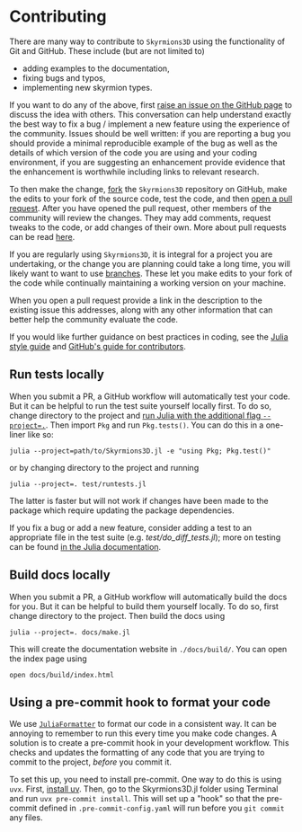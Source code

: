 # Contributing

There are many way to contribute to `Skyrmions3D` using the functionality of Git and GitHub. These include (but are not limited to)

* adding examples to the documentation,
* fixing bugs and typos,
* implementing new skyrmion types. 

If you want to do any of the above, first [raise an issue on the GitHub page](https://github.com/chrishalcrow/Skyrmions3D.jl/issues) to discuss the idea with others. This conversation can help understand exactly the best way to fix a bug / implement a new feature using the experience of the community. Issues should be well written: if you are reporting a bug you should provide a minimal reproducible example of the bug as well as the details of which version of the code you are using and your coding environment, if you are suggesting an enhancement provide evidence that the enhancement is worthwhile including links to relevant research. 

To then make the change, [fork](https://docs.github.com/en/pull-requests/collaborating-with-pull-requests/working-with-forks/fork-a-repo) the `Skyrmions3D` repository on GitHub, make the edits to your fork of the source code, test the code, and then [open a pull request](https://docs.github.com/en/pull-requests/collaborating-with-pull-requests/proposing-changes-to-your-work-with-pull-requests/creating-a-pull-request-from-a-fork). After you have opened the pull request, other members of the community will review the changes. They may add comments, request tweaks to the code, or add changes of their own. More about pull requests can be read [here](https://docs.github.com/en/pull-requests/collaborating-with-pull-requests/proposing-changes-to-your-work-with-pull-requests/about-pull-requests). 

If you are regularly using `Skyrmions3D`, it is integral for a project you are undertaking, or the change you are planning could take a long time, you will likely want to want to use [branches](https://docs.github.com/en/pull-requests/collaborating-with-pull-requests/proposing-changes-to-your-work-with-pull-requests/about-branches). These let you make edits to your fork of the code while continually maintaining a working version on your machine. 

When you open a pull request provide a link in the description to the existing issue this addresses, along with any other information that can better help the community evaluate the code. 

If you would like further guidance on best practices in coding, see the [Julia style guide](https://docs.julialang.org/en/v1/manual/style-guide/) and [GitHub's guide for contributors](https://docs.github.com/en/get-started/exploring-projects-on-github/contributing-to-a-project). 


## Run tests locally

When you submit a PR, a GitHub workflow will automatically test your code. But it can be helpful to run the test suite yourself locally first. To do so, change directory to the project and [run Julia with the additional flag `--project=.`](https://pkgdocs.julialang.org/v1/environments/). Then import `Pkg`
and run `Pkg.tests()`. You can do this in a one-liner like so:
```
julia --project=path/to/Skyrmions3D.jl -e "using Pkg; Pkg.test()"
```
or by changing directory to the project and running 
```
julia --project=. test/runtests.jl
```
The latter is faster but will not work if changes have been made to the package which require updating the package dependencies. 

If you fix a bug or add a new feature, consider adding a test to an appropriate file in the test suite (e.g. *test/do\_diff\_tests.jl*); more on testing can be found [in the Julia documentation](https://docs.julialang.org/en/v1/stdlib/Test/). 

## Build docs locally

When you submit a PR, a GitHub workflow will automatically build the docs for you. But it can be helpful to build them yourself locally. To do so, first
change directory to the project. Then build the docs using
```
julia --project=. docs/make.jl
```
This will create the documentation website in `./docs/build/`. You can open the index page using
```
open docs/build/index.html  
```

## Using a pre-commit hook to format your code

We use [`JuliaFormatter`](https://github.com/domluna/JuliaFormatter.jl) to format our code in a
consistent way. It can be annoying to remember to run this every time you make code changes. A 
solution is to create a pre-commit hook in your development workflow. This checks and updates
the formatting of any code that you are trying to commit to the project, *before* you commit it.

To set this up, you need to install pre-commit. One way to do this is using `uvx`. First, 
[install uv](https://docs.astral.sh/uv/getting-started/installation/). Then, go to the Skyrmions3D.jl
folder using Terminal and run `uvx pre-commit install`. This will set up a "hook" so that 
the pre-commit defined in `.pre-commit-config.yaml` will run before you `git commit` any files.
